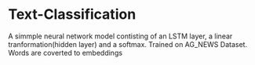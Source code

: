 # Text-Classification
A simmple neural network model contisting of an LSTM layer, a linear tranformation(hidden layer) and a softmax.
Trained on AG_NEWS Dataset.
Words are coverted to embeddings
